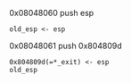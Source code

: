 0x08048060  push esp            
```
old_esp <- esp
```
0x08048061  push 0x804809d      
```
0x804809d(=*_exit) <- esp    
old_esp 
```
